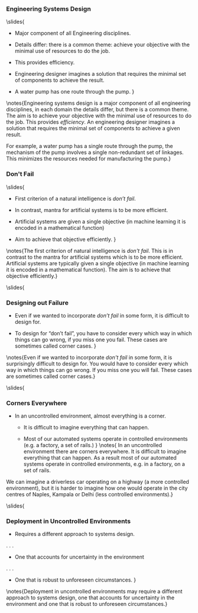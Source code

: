 ### Engineering Systems Design

\slides{
* Major component of all Engineering disciplines.

* Details differ: there is a common theme: achieve your objective with the minimal use of resources to do the job.

* This provides efficiency.

* Engineering designer imagines a solution that requires the minimal set of components to achieve the result.

* A water pump has one route through the pump.
}

\notes{Engineering systems design is a major component of all engineering disciplines, in each domain the details differ, but there is a common theme. The aim is to achieve your objective with the minimal use of resources to do the job. This provides *efficiency*. An engineering designer imagines a solution that requires the minimal set of components to achieve a given result. 

For example, a water pump has a single route through the pump, the mechanism of the pump involves a single non-redundant set of linkages. This minimizes the resources needed for manufacturing the pump.}

### Don't Fail

\slides{
* First criterion of a natural intelligence is *don’t fail*.

* In contrast, mantra for artificial systems is to be more efficient.

* Artificial systems are given a single objective (in machine learning it is encoded in a mathematical function)

* Aim to achieve that objective efficiently.
}

\notes{The first criterion of natural intelligence is *don't fail*. This is in contrast to the mantra for artificial systems which is to be more efficient. Artificial systems are typically given a single objective (in machine learning it is encoded in a mathematical function). The aim is to achieve that objective efficiently.}

\slides{
### Designing out Failure

* Even if we wanted to incorporate *don’t fail* in some form, it is difficult to design for.

* To design for “don’t fail”, you have to consider every which way in which things can go wrong, if you miss one you fail. These cases are sometimes called corner cases.
}

\notes{Even if we wanted to incorporate *don't fail* in some form, it is surprisingly difficult to design for. You would have to consider every which way in which things can go wrong. If you miss one you will fail. These cases are sometimes called corner cases.}

\slides{
### Corners Everywhere 

* In an uncontrolled environment, almost everything is a corner.

    * It is difficult to imagine everything that can happen.
    
    * Most of our automated systems operate in controlled environments (e.g.  a factory, a set of rails.)
}
\notes{
In an uncontrolled environment there are corners everywhere. It is difficult to imagine everything that can happen. As a result most of our automated systems operate in controlled environments, e.g. in a factory, on a set of rails. 

We can imagine a driverless car operating on a highway (a more controlled environment), but it is harder to imagine how one would operate in the city centres of Naples, Kampala or Delhi (less controlled environments).}

\slides{
### Deployment in Uncontrolled Environments

* Requires a different approach to systems design.

. . .

* One that accounts for uncertainty in the environment

. . .

* One that is robust to unforeseen circumstances. 
}

\notes{Deployment in uncontrolled environments may require a different approach to systems design, one that accounts for uncertainty in the environment and one that is robust to unforeseen circumstances.}
